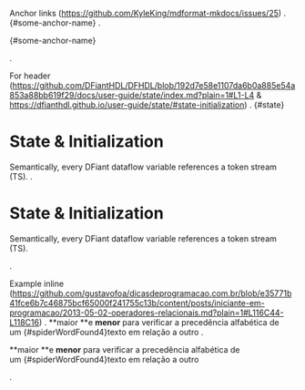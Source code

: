 Anchor links (https://github.com/KyleKing/mdformat-mkdocs/issues/25)
.
[](){#some-anchor-name}
.
<p><a href=""></a>{#some-anchor-name}</p>
.

For header (https://github.com/DFiantHDL/DFHDL/blob/192d7e58e1107da6b0a885e54a853a88bb619f29/docs/user-guide/state/index.md?plain=1#L1-L4 & https://dfianthdl.github.io/user-guide/state/#state-initialization)
.
[](){#state}
# State & Initialization

Semantically, every DFiant dataflow variable references a token stream (TS).
.
<p><a id="state" href=""></a></p>
<h1>State &amp; Initialization</h1>
<p>Semantically, every DFiant dataflow variable references a token stream (TS).</p>
.

Example inline (https://github.com/gustavofoa/dicasdeprogramacao.com.br/blob/e35771b41fce6b7c46875bcf65000f241755c13b/content/posts/iniciante-em-programacao/2013-05-02-operadores-relacionais.md?plain=1#L116C44-L118C16)
.
**maior **e **menor** para
verificar a precedência alfabética de um [](){#spiderWordFound4}texto em
relação a outro
.
<p>**maior **e <strong>menor</strong> para
verificar a precedência alfabética de um <a href=""></a>{#spiderWordFound4}texto em
relação a outro</p>
.
